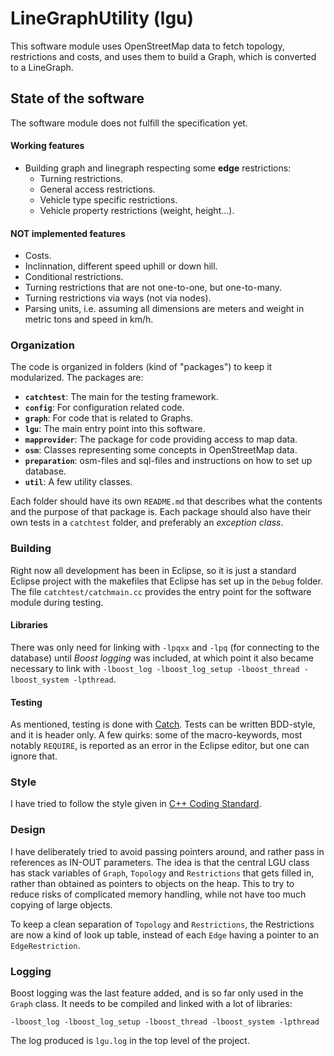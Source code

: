 LineGraphUtility (lgu)
======================
This software module uses OpenStreetMap data to fetch topology, restrictions and costs, and uses them to build a Graph, which is converted to a LineGraph.

## State of the software
The software module does not fulfill the specification yet.

#### Working features
- Building graph and linegraph respecting some **edge** restrictions:
    - Turning restrictions.
    - General access restrictions.
    - Vehicle type specific restrictions.
    - Vehicle property restrictions (weight, height...).

#### NOT implemented features
- Costs.
- Inclinnation, different speed uphill or down hill.
- Conditional restrictions.
- Turning restrictions that are not one-to-one, but one-to-many.
- Turning restrictions via ways (not via nodes).
- Parsing units, i.e. assuming all dimensions are meters and weight in metric tons and speed in km/h.

### Organization
The code is organized in folders (kind of "packages") to keep it modularized. The packages are:

- **`catchtest`**: The main for the testing framework.
- **`config`**: For configuration related code.
- **`graph`**: For code that is related to Graphs.
- **`lgu`**: The main entry point into this software.
- **`mapprovider`**: The package for code providing access to map data.
- **`osm`**: Classes representing some concepts in OpenStreetMap data.
- **`preparation`**: osm-files and sql-files and instructions on how to set up database.
- **`util`**: A few utility classes.

Each folder should have its own `README.md` that describes what the contents and the purpose of that package is. Each package should also have their own tests in a `catchtest` folder, and preferably an *exception class*.

### Building
Right now  all development has been in Eclipse, so it is just a standard Eclipse project with the makefiles that Eclipse has set up in the `Debug` folder. The file `catchtest/catchmain.cc` provides the entry point for the software module during testing.

#### Libraries
There was only need for linking with `-lpqxx` and `-lpq` (for connecting to the database) until *Boost logging* was included, at which point it also became necessary to link with `-lboost_log -lboost_log_setup -lboost_thread -lboost_system -lpthread`.

#### Testing
As mentioned, testing is done with [Catch](https://github.com/philsquared/Catch). Tests can be written BDD-style, and it is header only. A few quirks: some of the macro-keywords, most notably `REQUIRE`, is reported as an error in the Eclipse editor, but one can ignore that.

### Style
I have tried to follow the style given in [C++ Coding Standard](http://www.possibility.com/Cpp/CppCodingStandard.html).

### Design
I have deliberately tried to avoid passing pointers around, and rather pass in references as IN-OUT parameters. The idea is that the central LGU class has stack variables of `Graph`, `Topology` and `Restrictions` that gets filled in, rather than obtained as pointers to objects on the heap. This to try to reduce risks of complicated memory handling, while not have too much copying of large objects.

To keep a clean separation of `Topology` and `Restrictions`, the Restrictions are now a kind of look up table, instead of each `Edge` having a pointer to an `EdgeRestriction`.

### Logging
Boost logging was the last feature added, and is so far only used in the `Graph` class. It needs to be compiled and linked with a lot of libraries:
    
    -lboost_log -lboost_log_setup -lboost_thread -lboost_system -lpthread
    
The log produced is `lgu.log` in the top level of the project.
